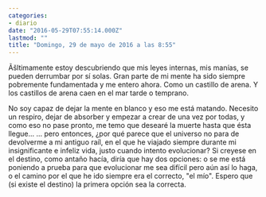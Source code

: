 ```yaml
---
categories:
- diario
date: "2016-05-29T07:55:14.000Z"
lastmod: ""
title: "Domingo, 29 de mayo de 2016 a las 8:55"
---
```


Ãšltimamente estoy descubriendo que mis leyes internas, mis manías, se pueden derrumbar por sí solas. Gran parte de mi mente ha sido siempre pobremente fundamentada y me entero ahora. Como un castillo de arena. Y los castillos de arena caen en el mar tarde o temprano.

No soy capaz de dejar la mente en blanco y eso me está matando. Necesito un respiro, dejar de absorber y empezar a crear de una vez por todas, y como eso no pase pronto, me temo que desearé la muerte hasta que ésta llegue...
... pero entonces, ¿por qué parece que el universo no para de devolverme a mi antiguo raíl, en el que he viajado siempre durante mi insignificante e infeliz vida, justo cuando intento evolucionar?
Si creyese en el destino, como antaño hacía, diría que hay dos opciones: o se me está poniendo a prueba para que evolucionar me sea difícil pero aún así lo haga, o el camino por el que he ido siempre era el correcto, "el mío". Espero que (si existe el destino) la primera opción sea la correcta.